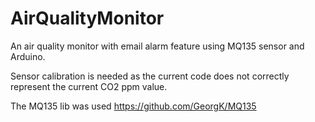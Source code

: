 # AirQualityMonitor
An air quality monitor with email alarm feature using MQ135 sensor and Arduino.

Sensor calibration is needed as the current code does not correctly represent the current CO2 ppm value.

The MQ135 lib was used https://github.com/GeorgK/MQ135
